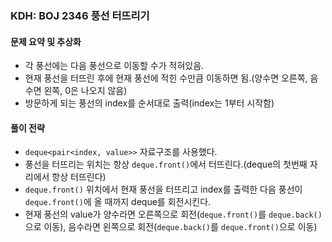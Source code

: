 ### KDH: BOJ 2346 풍선 터뜨리기

#### 문제 요약 및 추상화
- 각 풍선에는 다음 풍선으로 이동할 수가 적혀있음.
- 현재 풍선을 터뜨린 후에 현재 풍선에 적힌 수만큼 이동하면 됨.(양수면 오른쪽, 음수면 왼쪽, 0은 나오지 않음)
- 방문하게 되는 풍선의 index를 순서대로 출력(index는 1부터 시작함)

#### 풀이 전략
- `deque<pair<index, value>>` 자료구조를 사용했다.
- 풍선을 터뜨리는 위치는 항상 `deque.front()`에서 터뜨린다.(deque의 첫번째 자리에서 항상 터뜨린다)
- `deque.front()` 위치에서 현재 풍선을 터뜨리고 index를 출력한 다음 풍선이 `deque.front()`에 올 때까지 deque를 회전시킨다.
- 현재 풍선의 value가 양수라면 오른쪽으로 회전(`deque.front()`를 `deque.back()`으로 이동), 음수라면 왼쪽으로 회전(`deque.back()`를 `deque.front()`으로 이동)
